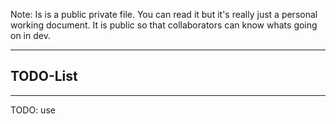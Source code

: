 
Note: Is is a public private file. You can read it but it's really just a personal 
working document. It is public so that collaborators can know whats going on in dev.


------------------------------------------------------------------------------------
## TODO-List
------------------------------------------------------------------------------------

TODO: use <dialog> and <time>

TODO: Speed-Detection with PerformanceObserver

TODO: Make section.sub-list  AND section.sub_more

TODO: but-more  and section-visibility at MAKE also (now at total.js)

TODO: Make msg() jump and fade-out

TODO: Better mobile layout. Click-Areas bigger. E.g. Menu

TODO: NO-JS: Remove Menu-Items that have no onclick and no a (replace hardcoded play/pause)

TODO: Make slider-stop stop at the prev slide if fade less than 40%

TODO: MAKE-Script: a-img-bigger on config 'image_link_to_big' => 1, 'image_link_to_big_slider' => 1,

TODO: CSS-Cutdown: Interesting: <link href="portrait.css" rel="stylesheet" media="orientation:portrait">

TODO: Dialog-BG in Theme dark, alu, etc.

TODO: RES? Expert?!: Reduce even further Main-Thread-Load. Info. e.g. https://web.dev/mainthread-work-breakdown/

TODO: Make _FRAME() Ticker only running if necessary (runs all frames right now) 

TODO: Make gallery together with box-grid data-dir

TODO: Footer more complete and Newsletter inside * Newsletter

TODO: MAKE-feature: Dead-Link-Finding

TODO: Improve Theme-Gallery bzw. Project-Gallery

TODO: @media (prefers-color-scheme: dark)    @media (prefers-reduced-motion) 

TODO: Use role="dialog"  role="alertdialog"  role="search"  role="tabpanel" role="tab"

TODO: It is possible to override the default behavior and preload web font resources using <link rel="preload">, the CSS font-display property, and the Font Loading API.


------------------------------------------------------------------------------------
## OK-DONE-List
------------------------------------------------------------------------------------

SKIP: IP-Block (Because Hoster-Stuff and easy in API-head if needed) 
OK: Auto-Login from Browser-Cache
OK: multiple login of same user
OK: function TIT  FRAME performance / Test /skip / Intersectionobserver
SKIP: Events onoffline, ononline     not well supported
OK: AES-CBC + HMAC + Salt + Random + Log 
SKIP: https://github.com/drify/UglifyJS.php   statt MinifyJS


------------------------------------------------------------------------------------
# Longterm TODO Total.HTM										
------------------------------------------------------------------------------------

TODO: New image formats like WebP and AVIF can maintain a low file size 

TODO: Install-Script, configs, Detect system-values, recommend settings, Guide the user, fallbacks

TODO: Integrate Etherpad for Better WySiWyg optional (Node.JS!!! ) of course: WebSockets: https://github.com/ether/etherpad-lite


